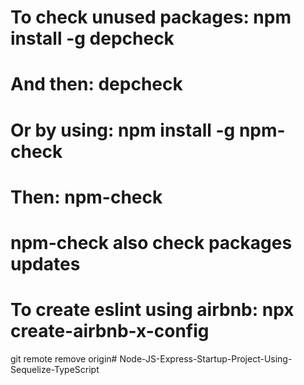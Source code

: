 # To check unused packages: npm install -g depcheck

# And then: depcheck

# Or by using: npm install -g npm-check

# Then: npm-check

# npm-check also check packages updates

# To create eslint using airbnb: npx create-airbnb-x-config

git remote remove origin#   N o d e - J S - E x p r e s s - S t a r t u p - P r o j e c t - U s i n g - S e q u e l i z e - T y p e S c r i p t  
 